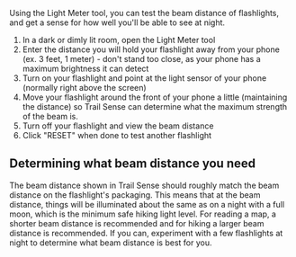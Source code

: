 Using the Light Meter tool, you can test the beam distance of flashlights, and get a sense for how well you'll be able to see at night.

1. In a dark or dimly lit room, open the Light Meter tool
2. Enter the distance you will hold your flashlight away from your phone (ex. 3 feet, 1 meter) - don't stand too close, as your phone has a maximum brightness it can detect
3. Turn on your flashlight and point at the light sensor of your phone (normally right above the screen)
4. Move your flashlight around the front of your phone a little (maintaining the distance) so Trail Sense can determine what the maximum strength of the beam is.
5. Turn off your flashlight and view the beam distance
6. Click "RESET" when done to test another flashlight

## Determining what beam distance you need

The beam distance shown in Trail Sense should roughly match the beam distance on the flashlight's packaging. This means that at the beam distance, things will be illuminated about the same as on a night with a full moon, which is the minimum safe hiking light level. For reading a map, a shorter beam distance is recommended and for hiking a larger beam distance is recommended. If you can, experiment with a few flashlights at night to determine what beam distance is best for you.
